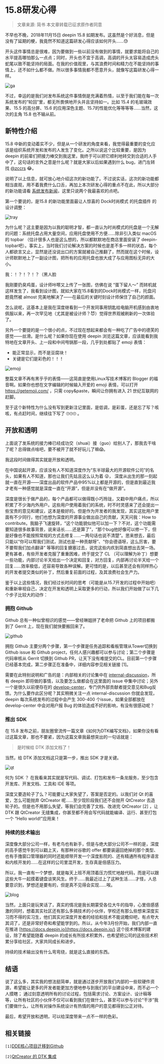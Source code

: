 # 15.8研发心得

> 文章来源: 简书 本文章转载已征求原作者同意

不早也不晚，2018年11月15日 deepin 15.8 如期发布。这虽然是个好消息，但是没有了延期的梗，我竟然不知道这篇研发心得应该如何开头……😓

开头这件事情总是很难，因为要做到一些以前没有做到的事情，就要求能将自己的水平提高哪怕那么一点点；同时，开头也不宜于高调，高调的开头太容易造成虎头蛇尾以致不能坚持的局面。在我的价值观里，与其浪费时间和精力在不能坚持的事情上，还不如什么都不做。所以很多事情我都不愿意开头，就像写这篇研发心得一样。

![ga](http://images.lolimay.cn/18-12-10/50162129.jpg)

不过，幸运的是我们对发布系统这件事情倒是充满着热情，以至于我们能在每一次系统发布的“轮回”里，都无所畏惧地开头并且坚持如一。比如 15.4 的毛玻璃效果、15.5 的高分屏、15.6 的应用深色主题、15.7的性能优化等等等等……当然，这次的主角 15.8 也不输从前。

## 新特性介绍

15.8 中新的变动着实不少，但是从一个研发的角度来看，我觉得最重要的变化应该是组织系统开发和发布的人发生了变化。之所以说这个比较重要，是因为 deepin 的前辈们把接力棒交到我这里，我终于可以把它顺利地转交到合适的人手中了，这句话的言外之意是什么呢？就是大家以后如果遇到什么 bug，进门左转找 [@zccrs](https://github.com/zccrs) 😂。

说明了以上信息，就可放心地介绍这次的新功能了。不过说实话，这次的新功能都相当直观，用不着我费什么口舌，再加上本次研发心得的重点不在此，所以大部分的新功能请看 [系统发布新闻](https://www.deepin.org/2018/11/15/deepin15-8/)，这里只说两个我最喜欢的点吧。

第一个要说的，是15.8 的新功能里面最让人惊喜的 Dock时尚模式 的托盘插件 的设计调整：

![tray](http://images.lolimay.cn/18-12-10/87533404.jpg)

为什么呢？这主要是因为以我的聪明才智，都一直认为时尚模式的托盘是一个无解的问题：系统托盘占用大量空间，应用托盘使用不方便……除非引入类似 macOS 的 topbar （估计很多人也是这么想的，所以都默默地在商店里面安装了 deepin-topbar吧）。事实上，当时我们讨论解决方案的时候也是差不多一样的状态，每个人都欲言又止，显然是还没说出口的方案就被自己推翻了，然而就在这个时候，设计师默默地上了一副设计图，把所有的应用托盘也放大成了与应用图标无异的大小。

我：！？！？！？（黑人脸

我刚要扔臭鸡蛋，设计师咔嚓又上传了一张图，仿佛在说 “蛋下留人～” 而转机就这样发生了，我看到设计图，就如大家在15.8看到的Dock时尚模式一样，托盘问题竟然被 almost 完美地解决了——在最后的关键时刻设计师保住了自己的颜面。

怎么说呢，这基本上是我在深度继看到一个开发同事用钥匙给电脑开机感到由衷地佩服以来，再一次罕见地（尤其是被设计师？😈）觉得世界观被刷新的一次体验了。

另外一个要提的是一个很小的点，不过现在想起来都会有一种吃了广告中的德芙的感觉——丝滑。是什么呢？如果你现在使用 deepin 浏览这篇文章，应该能看到我特地在文章开头、上一段和中间甩锅那一段，几乎到处都贴了 emoji 表情：

- 能正常显示，而不是豆腐块！
- 关键是它们是彩色的！！！

![emoji](http://images.lolimay.cn/18-12-10/98315582.jpg)

整篇文章不再有黑乎乎的表情——这简直是使用Linux写技术博客的 Blogger 的福音啊。如果你也想在文字编辑的时候输入开爱的 emoji 表情，可以打开 <https://getemoji.com/> ，只需 copy&paste，瞬间让你拥有进入 21 世纪互联网的赶脚。

至于这个新特性为什么没有写到更新注记里面，是低调，是彩蛋，还是忘了写？咳咳，有点赶时间，继续往下写了 🙄🙄🙄 。

## 开放和透明

上面说了发系统的接力棒已经成功交（shuai）接（guo）给别人了，那我去干啥了呢？总得做点啥吧，要不被开了就不好玩儿了嘛😱。

我这段时间做得其实就是开放和透明。

在中国说起开源，应该没有人不知道深度作为“东半球最大的开源软件公司”的名头，如果有人不知道，那也让我们先姑且这么认为着 😜， 深度从出生的那一刻起就一直在开源——深度出品的软件产品中95%以上都是开源的，但是直到最近我才老有一种感觉就是深度一直在“开源”，但是并没有在“做开源”。

深度是很长于做产品的，每个产品都可以做得既小巧玲珑，又戳中用户痛点，所以积累了不少海内外用户。这些用户使用着我们的系统，时不时灵感来了还会提出一些宝贵的意见和建议，这本是极好的。但是作为开发者的我发现，其实这批用户里面有不少同行，他们也想为深度的开源事业做出自己的贡献，天天问我：How to contribute。我脑子飞速旋转，“这个功能貌似他可以加一下？不对，这个功能需要知道很多故事背景，说来话长……还是算了”，“那个bug他好像可以修一下，但是好像也不能按照常规的方式去修复……一两句话也说不清楚”。思来想去，最后只能以“你可以帮我们测试，测试也是一种贡献呀”、“你会德语呀，这么厉害，要不要帮我们加点翻译” 等等的回复搪塞过去，说完这些内疚到简直想出去哭一场。更有甚者，有些开发者克服了重重困难，终于提交了 CL （可以理解为补丁）想要一些功能，内部讨论半天给出一个决定和回复，对方回复，内部再讨论半天给一个回复……效率极低，还容易导致各种误解。更可惜的是，以后甚至还会有同样热心的开发者提交类似的补丁，然后重复前面的过程，及其浪费社会生产力。

鉴于以上这些情况，我们经过长时间的思考（可能是从15.7开发的过程中开始吧）和重新审视自己，决定在开发和透明上采取更多的行动，所以我们开始做了以下几个步子比较大的动作：

### 拥抱 Github

Github 总有一种似曾相识的感觉——曾经琳姐拼了老命把 Github 上的项目都搬到了 Gerrit 上，现在我们就快要搬回来了。

![github](http://images.lolimay.cn/18-12-10/28223182.jpg)

拥抱 Github 主要分两个步骤，第一个步骤是任务追踪和看板管理从Tower切换到 Github issue 和 Github project，任何人感兴趣都可以参与讨论；第二个步骤是代码审核从 Gerrit 切换到 Github PR，让天下没有难提交的CL。目前第一个步骤已经基本完成，第二步骤正在准备中，详细内容参见相关链接 [1]。

需要在此特别说明和广告的是：内部相关的讨论集中在 [internal-discussion](https://github.com/linuxdeepin/internal-discussion/issues)，所有 deepin 即将做的事情，以及要怎么做都会在这里面的 issue 中集中讨论；另外一个是很久以前便存在的 [develop-center](https://github.com/linuxdeepin/developer-center/issues)，专门供外部贡献者提交意见和Bug反馈。为什么要作此区分呢？其实稍微关注一点 internal-discussion 你就会发现，deepin 每次系统发布的过程中会产生 300-400 个issue，如果全部都放在 develop-center 中会对用户报 Bug 的体验造成不好的影响，有没有很感动呢？

### 推出 SDK

在 15.8 发布之前，朋友圈曾流传一篇文章《如何为DTK编写文档》，如果你没有看过这篇文章，那也不要紧，因为这篇文章我最想突出的一句话就是：

> 是时候给 DTK 添加文档了！

当然，给 DTK 添加文档这只是第一步，推出 SDK 才是关键。

![qt](http://images.lolimay.cn/18-12-10/22463178.jpg)

何为 SDK ？ 在我看来其实就是写代码、调试、打包和发布一条龙服务，至少包含开发库、开发文档、工具和 IDE 等项。

深度又要造轮子了么？可能要让大家失望了，答案是否定的。以我们对 Qt 的喜爱，怎么可能抛弃 QtCreator 呢……至少现阶段我们还不会抛开 QtCreator 去造轮子的。但是也不用那么失望，等我们会完善了文档、改进完 QtCreator [2] ，让 DTK 跟 QtCreator 无缝集成，你甚至都不用会写代码就能编译、运行、甚至打包一个 “Hello world!”应用来！

### 持续的技术输出

深度像大部分公司一样，有老鸟也有新手，但是与绝大部分公司不一样的是，深度的高手感觉牛到可以戳上天，有那种对谷歌的 offer 都要装逼回绝掉的那个类型、也有手撸窗口管理器的同时还能顺带开发一个深度影院的、还有精通所有程序语言和内核开发的……在这样的公司里混开发，生存真是倍感压力。

所以，我一直有一个梦想，就是每天上班不用顶着压力慌忙地敲代码，而是可以跟这些大牛一起摸着键盘谈笑风生。终于……我最近过上了这种生活……才怪，人总要意识到，梦想还是要有的，但是真不见得会实现……唉。

![blog](http://images.lolimay.cn/18-12-10/85020582.jpg)

当然，上面只是玩笑话了，真实的情况是我长期蒙受各位大牛的指导，心里倍感感激的同时，想着其实社区还有那么多搞技术的小伙伴，学校还有那么些想来深度实习而不得的实习生，他们其实对深度开发者的经验和技术不能说瞻仰吧，有点夸大其词了，还是非常好奇和希望能学到的。所以，从今年3月份开始，我们内部一直在推进 [https://docs.deepin.io](https://docs.deepin.io/) 这个技术博客的建设，除了希望能随着 deepin 的成长有所技术积累外，也希望把公司的这些技术积累分享给社区，大家共同成长和进步。

持续的技术输出没有什么弯弯绕，就是这么直接的东西。

## 结语

说了这么多，其实我的想法挺简单，就是通过逐步开放我们内部的一些软硬件资源，希望能让更多的开发者能更加方便地参与到我们的平台建设中来，而不必一个人摸瞎； 通过刻意透明所有的讨论过程，包括需求讨论、方案设计、设计稿等等，让所有社区的小伙伴不仅可以看到我们在做什么，甚至可以参与讨论“干涉”我们要做什么，让所有对操作系统设计有热情的用户的意见都得到公正对待。

最后，希望开放和透明，可以给深度带来一点不一样的色彩。

## 相关链接

`[1]`[DDE核心项目迁移到Github](https://github.com/linuxdeepin/developer-center/issues/631)

`[2]`[QtCreator 的 DTK 集成](https://github.com/linuxdeepin/internal-discussion/issues/417)